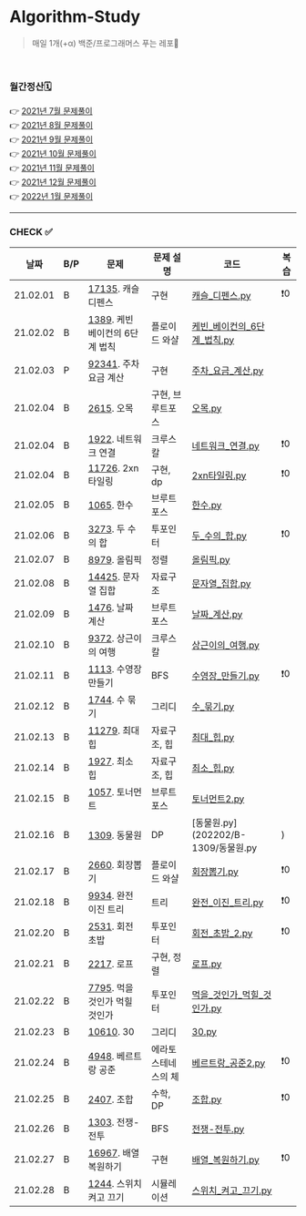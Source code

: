 # Algorithm-Study

> 매일 1개(+α) 백준/프로그래머스 푸는 레포🐢   

<br>

### 월간정산🗓
👉 [2021년 7월 문제풀이](monthly/202107.md)     
👉 [2021년 8월 문제풀이](monthly/202108.md)   
👉 [2021년 9월 문제풀이](monthly/202109.md)   
👉 [2021년 10월 문제풀이](monthly/202110.md)    
👉 [2021년 11월 문제풀이](monthly/202111.md)    
👉 [2021년 12월 문제풀이](monthly/202112.md)    
👉 [2022년 1월 문제풀이](monthly/202201.md)    


----
### CHECK ✅
|날짜|B/P|문제|문제 설명|코드|복습|
|---|---|---|---|---|---|
|21.02.01|B|[17135](https://www.acmicpc.net/problem/17135). 캐슬 디펜스|구현|[캐슬_디펜스.py](202202/B-17135/캐슬_디펜스.py)|❗️0|
|21.02.02|B|[1389](https://www.acmicpc.net/problem/1389). 케빈 베이컨의 6단계 법칙|플로이드 와샬|[케빈_베이컨의_6단계_법칙.py](202202/B-1389/케빈_베이컨의_6단계_법칙.py)||
|21.02.03|P|[92341](https://programmers.co.kr/learn/courses/30/lessons/92341). 주차 요금 계산|구현|[주차_요금_계산.py](202202/P-92341/주차_요금_계산.py)||
|21.02.04|B|[2615](https://www.acmicpc.net/problem/2615). 오목|구현, 브루트포스|[오목.py](202202/B-2615/오목.py)||
|21.02.04|B|[1922](https://www.acmicpc.net/problem/1922). 네트워크 연결|크루스칼|[네트워크_연결.py](202202/B-1922/네트워크_연결.py)|❗️0||21.02.04|B|[2887](https://www.acmicpc.net/problem/2887). 행성 터널|크루스칼|[행성_터널.py](202202/B-2887/행성_터널.py)|❗️0|
|21.02.04|B|[11726](https://www.acmicpc.net/problem/11726). 2xn타일링|구현, dp|[2xn타일링.py](202202/B-11726/2xn타일링.py)|❗️0|
|21.02.05|B|[1065](https://www.acmicpc.net/problem/1065). 한수|브루트 포스|[한수.py](202202/B-1065/한수.py)||
|21.02.06|B|[3273](https://www.acmicpc.net/problem/3273). 두 수의 합|투포인터|[두_수의_합.py](202202/B-3273/두_수의_합.py)|❗️0|
|21.02.07|B|[8979](https://www.acmicpc.net/problem/8979). 올림픽|정렬|[올림픽.py](202202/B-8979/올림픽.py)||
|21.02.08|B|[14425](https://www.acmicpc.net/problem/14425). 문자열 집합|자료구조|[문자열_집합.py](202202/B-14425/문자열_집합.py)||
|21.02.09|B|[1476](https://www.acmicpc.net/problem/1476). 날짜 계산|브루트포스|[날짜_계산.py](202202/B-1476/날짜_계산.py)||
|21.02.10|B|[9372](https://www.acmicpc.net/problem/9372). 상근이의 여행|크루스칼|[상근이의_여행.py](202202/B-9372/상근이의_여행%20copy.py)||
|21.02.11|B|[1113](https://www.acmicpc.net/problem/1113). 수영장 만들기|BFS|[수영장_만들기.py](202202/B-1113/수영장_만들기.py)|❗️0|
|21.02.12|B|[1744](https://www.acmicpc.net/problem/1744). 수 묶기|그리디|[수_묶기.py](202202/B-1744/수_묶기.py)||
|21.02.13|B|[11279](https://www.acmicpc.net/problem/11279). 최대 힙|자료구조, 힙|[최대_힙.py](202202/B-11279/최대_힙.py)||
|21.02.14|B|[1927](https://www.acmicpc.net/problem/1927). 최소 힙|자료구조, 힙|[최소_힙.py](202202/B-1927/최소_힙.py)||
|21.02.15|B|[1057](https://www.acmicpc.net/problem/1057). 토너먼트|브루트포스|[토너먼트2.py](202202/B-1057/토너먼트2.py)||
|21.02.16|B|[1309](https://www.acmicpc.net/problem/1309). 동물원|DP|[동물원.py](202202/B-1309/동물원.py|)|❗️0|
|21.02.17|B|[2660](https://www.acmicpc.net/problem/2660). 회장뽑기|플로이드 와샬|[회장뽑기.py](202202/B-2660/회장뽑기.py)|❗️0|
|21.02.18|B|[9934](https://www.acmicpc.net/problem/9934). 완전 이진 트리|트리|[완전_이진_트리.py](202202/B-9934/완전_이진_트리.py)|❗️0|
|21.02.20|B|[2531](https://www.acmicpc.net/problem/2531). 회전 초밥|투포인터|[회전_초밥_2.py](202202/B-2531/회전_초밥_2.py)|❗️0|
|21.02.21|B|[2217](https://www.acmicpc.net/problem/2217). 로프|구현, 정렬|[로프.py](202202/B-2217/로프.py)||
|21.02.22|B|[7795](https://www.acmicpc.net/problem/7795). 먹을 것인가 먹힐 것인가|투포인터|[먹을_것인가_먹힐_것인가.py](202202/B-7795/먹을_것인가_먹힐_것인가.py)||
|21.02.23|B|[10610](https://www.acmicpc.net/problem/10610). 30|그리디|[30.py](202202/B-10610/30.py)||
|21.02.24|B|[4948](https://www.acmicpc.net/problem/4948). 베르트랑 공준|에라토스테네스의 체|[베르트랑_공준2.py](202202/B-4948/베르트랑_공준2.py)|❗️0|
|21.02.25|B|[2407](https://www.acmicpc.net/problem/2407). 조합|수학, DP|[조합.py](202202/B-2407/조합.py)|❗️0|
|21.02.26|B|[1303](https://www.acmicpc.net/problem/1303). 전쟁-전투|BFS|[전쟁-전투.py](202202/B-1303/전쟁-전투.py)||
|21.02.27|B|[16967](https://www.acmicpc.net/problem/16967). 배열 복원하기|구현|[배열_복원하기.py](202202/B-16967/배열_복원하기.py)|❗️0|
|21.02.28|B|[1244](https://www.acmicpc.net/problem/1244). 스위치 켜고 끄기|시뮬레이션|[스위치_켜고_끄기.py](202202/B-1244/스위치_켜고_끄기.py)||